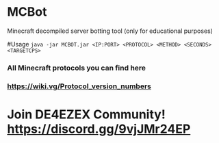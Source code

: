 # MCBot
Minecraft decompiled server botting tool (only for educational purposes)

#Usage
`java -jar MCBOT.jar <IP:PORT> <PROTOCOL> <METHOD> <SECONDS> <TARGETCPS>`
### All Minecraft protocols you can find here
### https://wiki.vg/Protocol_version_numbers

# Join DE4EZEX Community! https://discord.gg/9vjJMr24EP
